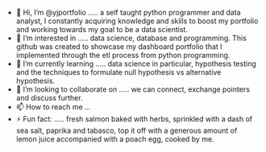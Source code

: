 - 👋 Hi, I’m @yjportfolio ..... a self taught python programmer and data analyst, I constantly acquiring knowledge and skills to boost my portfolio and working towards my goal to be a data scientist.
- 👀 I’m interested in ..... data science, database and programming. This github was created to showcase my dashboard portfolio that I implemented through the etl process from python programming.
- 🌱 I’m currently learning ..... data science in particular, hypothesis testing and the techniques to formulate null hypothesis vs alternative hypothesis.
- 💞️ I’m looking to collaborate on ..... we can connect, exchange pointers and discuss further.
- 📫 How to reach me ...
- ⚡ Fun fact: ..... fresh salmon baked with herbs, sprinkled with a dash of sea salt, paprika and tabasco, top it off with a generous amount of lemon juice accompanied with a poach egg, cooked by me. 

<!---
yjportfolio/yjportfolio is a ✨ special ✨ repository because its `README.md` (this file) appears on your GitHub profile.
You can click the Preview link to take a look at your changes.
--->
